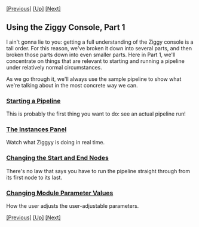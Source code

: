 <!-- -*-visual-line-*- -->

[[Previous]](running-pipeline.md)
[[Up]](user-manual.md)
[[Next]](start-pipeline.md)

## Using the Ziggy Console, Part 1

I ain't gonna lie to you: getting a full understanding of the Ziggy console is a tall order. For this reason, we've broken it down into several parts, and then broken those parts down into even smaller parts. Here in Part 1, we'll concentrate on things that are relevant to starting and running a pipeline under relatively normal circumstances. 

As we go through it, we'll always use the sample pipeline to show what we're talking about in the most concrete way we can. 

### [Starting a Pipeline](start-pipeline.md)

This is probably the first thing you want to do: see an actual pipeline run! 

### [The Instances Panel](instances-panel.md)

Watch what Ziggyy is doing in real time.

### [Changing the Start and End Nodes](start-end-nodes.md)

There's no law that says you have to run the pipeline straight through from its first node to its last.

### [Changing Module Parameter Values](change-param-values.md)

How the user adjusts the user-adjustable parameters. 

[[Previous]](running-pipeline.md)
[[Up]](user-manual.md)
[[Next]](start-pipeline.md)
